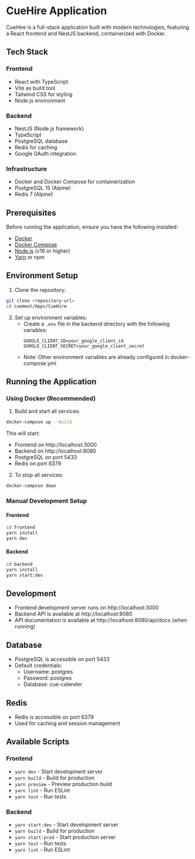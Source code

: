 # CueHire Application

CueHire is a full-stack application built with modern technologies, featuring a React frontend and NestJS backend, containerized with Docker.

## Tech Stack

### Frontend
- React with TypeScript
- Vite as build tool
- Tailwind CSS for styling
- Node.js environment

### Backend
- NestJS (Node.js framework)
- TypeScript
- PostgreSQL database
- Redis for caching
- Google OAuth integration

### Infrastructure
- Docker and Docker Compose for containerization
- PostgreSQL 15 (Alpine)
- Redis 7 (Alpine)

## Prerequisites

Before running the application, ensure you have the following installed:
- [Docker](https://docs.docker.com/get-docker/)
- [Docker Compose](https://docs.docker.com/compose/install/)
- [Node.js](https://nodejs.org/) (v16 or higher)
- [Yarn](https://yarnpkg.com/) or npm

## Environment Setup

1. Clone the repository:
```bash
git clone <repository-url>
cd cuemeet/Apps/CueHire
```

2. Set up environment variables:
   - Create a `.env` file in the backend directory with the following variables:
     ```
     GOOGLE_CLIENT_ID=your_google_client_id
     GOOGLE_CLIENT_SECRET=your_google_client_secret
     ```
   - Note: Other environment variables are already configured in docker-compose.yml

## Running the Application

### Using Docker (Recommended)

1. Build and start all services:
```bash
docker-compose up --build
```

This will start:
- Frontend on http://localhost:3000
- Backend on http://localhost:8080
- PostgreSQL on port 5433
- Redis on port 6379

2. To stop all services:
```bash
docker-compose down
```

### Manual Development Setup

#### Frontend
```bash
cd frontend
yarn install
yarn dev
```

#### Backend
```bash
cd backend
yarn install
yarn start:dev
```

## Development

- Frontend development server runs on http://localhost:3000
- Backend API is available at http://localhost:8080
- API documentation is available at http://localhost:8080/api/docs (when running)

## Database

- PostgreSQL is accessible on port 5433
- Default credentials:
  - Username: postgres
  - Password: postgres
  - Database: cue-calender

## Redis

- Redis is accessible on port 6379
- Used for caching and session management

## Available Scripts

### Frontend
- `yarn dev` - Start development server
- `yarn build` - Build for production
- `yarn preview` - Preview production build
- `yarn lint` - Run ESLint
- `yarn test` - Run tests

### Backend
- `yarn start:dev` - Start development server
- `yarn build` - Build for production
- `yarn start:prod` - Start production server
- `yarn test` - Run tests
- `yarn lint` - Run ESLint
